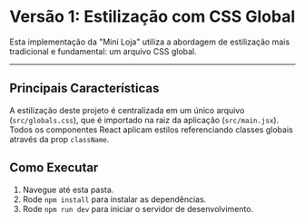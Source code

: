 # Versão 1: Estilização com CSS Global
 
 Esta implementação da "Mini Loja" utiliza a abordagem de estilização mais tradicional e fundamental: um arquivo CSS global.

---
 
 ## Principais Características
 
 A estilização deste projeto é centralizada em um único arquivo (`src/globals.css`), que é importado na raiz da aplicação (`src/main.jsx`). Todos os componentes React aplicam estilos referenciando classes globais através da prop `className`.
 
 ## Como Executar
 
 1. Navegue até esta pasta.
 2. Rode `npm install` para instalar as dependências.
 3. Rode `npm run dev` para iniciar o servidor de desenvolvimento.
